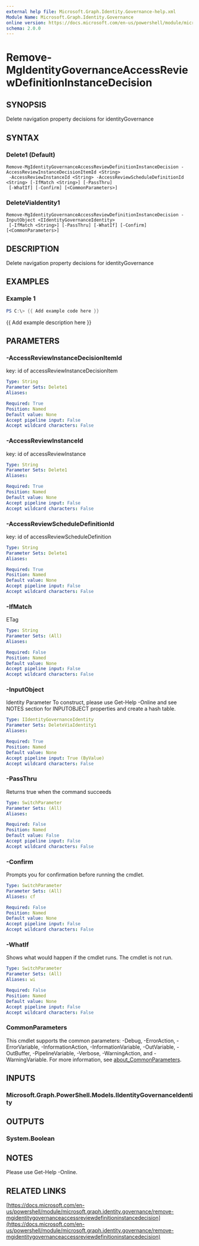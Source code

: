 ```yaml
---
external help file: Microsoft.Graph.Identity.Governance-help.xml
Module Name: Microsoft.Graph.Identity.Governance
online version: https://docs.microsoft.com/en-us/powershell/module/microsoft.graph.identity.governance/remove-mgidentitygovernanceaccessreviewdefinitioninstancedecision
schema: 2.0.0
---
```


# Remove-MgIdentityGovernanceAccessReviewDefinitionInstanceDecision

## SYNOPSIS
Delete navigation property decisions for identityGovernance

## SYNTAX

### Delete1 (Default)
```
Remove-MgIdentityGovernanceAccessReviewDefinitionInstanceDecision -AccessReviewInstanceDecisionItemId <String>
 -AccessReviewInstanceId <String> -AccessReviewScheduleDefinitionId <String> [-IfMatch <String>] [-PassThru]
 [-WhatIf] [-Confirm] [<CommonParameters>]
```

### DeleteViaIdentity1
```
Remove-MgIdentityGovernanceAccessReviewDefinitionInstanceDecision -InputObject <IIdentityGovernanceIdentity>
 [-IfMatch <String>] [-PassThru] [-WhatIf] [-Confirm] [<CommonParameters>]
```

## DESCRIPTION
Delete navigation property decisions for identityGovernance

## EXAMPLES

### Example 1
```powershell
PS C:\> {{ Add example code here }}
```

{{ Add example description here }}

## PARAMETERS

### -AccessReviewInstanceDecisionItemId
key: id of accessReviewInstanceDecisionItem

```yaml
Type: String
Parameter Sets: Delete1
Aliases:

Required: True
Position: Named
Default value: None
Accept pipeline input: False
Accept wildcard characters: False
```

### -AccessReviewInstanceId
key: id of accessReviewInstance

```yaml
Type: String
Parameter Sets: Delete1
Aliases:

Required: True
Position: Named
Default value: None
Accept pipeline input: False
Accept wildcard characters: False
```

### -AccessReviewScheduleDefinitionId
key: id of accessReviewScheduleDefinition

```yaml
Type: String
Parameter Sets: Delete1
Aliases:

Required: True
Position: Named
Default value: None
Accept pipeline input: False
Accept wildcard characters: False
```

### -IfMatch
ETag

```yaml
Type: String
Parameter Sets: (All)
Aliases:

Required: False
Position: Named
Default value: None
Accept pipeline input: False
Accept wildcard characters: False
```

### -InputObject
Identity Parameter
To construct, please use Get-Help -Online and see NOTES section for INPUTOBJECT properties and create a hash table.

```yaml
Type: IIdentityGovernanceIdentity
Parameter Sets: DeleteViaIdentity1
Aliases:

Required: True
Position: Named
Default value: None
Accept pipeline input: True (ByValue)
Accept wildcard characters: False
```

### -PassThru
Returns true when the command succeeds

```yaml
Type: SwitchParameter
Parameter Sets: (All)
Aliases:

Required: False
Position: Named
Default value: False
Accept pipeline input: False
Accept wildcard characters: False
```

### -Confirm
Prompts you for confirmation before running the cmdlet.

```yaml
Type: SwitchParameter
Parameter Sets: (All)
Aliases: cf

Required: False
Position: Named
Default value: None
Accept pipeline input: False
Accept wildcard characters: False
```

### -WhatIf
Shows what would happen if the cmdlet runs.
The cmdlet is not run.

```yaml
Type: SwitchParameter
Parameter Sets: (All)
Aliases: wi

Required: False
Position: Named
Default value: None
Accept pipeline input: False
Accept wildcard characters: False
```

### CommonParameters
This cmdlet supports the common parameters: -Debug, -ErrorAction, -ErrorVariable, -InformationAction, -InformationVariable, -OutVariable, -OutBuffer, -PipelineVariable, -Verbose, -WarningAction, and -WarningVariable. For more information, see [about_CommonParameters](http://go.microsoft.com/fwlink/?LinkID=113216).

## INPUTS

### Microsoft.Graph.PowerShell.Models.IIdentityGovernanceIdentity
## OUTPUTS

### System.Boolean
## NOTES
Please use Get-Help -Online.

## RELATED LINKS

[https://docs.microsoft.com/en-us/powershell/module/microsoft.graph.identity.governance/remove-mgidentitygovernanceaccessreviewdefinitioninstancedecision](https://docs.microsoft.com/en-us/powershell/module/microsoft.graph.identity.governance/remove-mgidentitygovernanceaccessreviewdefinitioninstancedecision)


